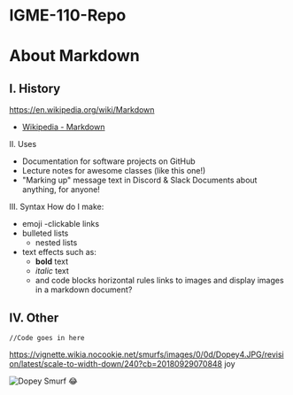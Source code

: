 # IGME-110-Repo

# About Markdown

## I. History
https://en.wikipedia.org/wiki/Markdown
- [Wikipedia - Markdown](https://en.wikipedia.org/wiki/Markdown)

II. Uses
- Documentation for software projects on GitHub
- Lecture notes for awesome classes (like this one!)
- "Marking up" message text in Discord & Slack
Documents about anything, for anyone!

III. Syntax
How do I make:
- emoji
 -clickable links
- bulleted lists
  - nested lists
- text effects such as:
  - **bold** text
  - *italic* text
  - and code blocks
horizontal rules
links to images
and display images in a markdown document?


## IV. Other
```
//Code goes in here
```

https://vignette.wikia.nocookie.net/smurfs/images/0/0d/Dopey4.JPG/revision/latest/scale-to-width-down/240?cb=20180929070848
joy

![Dopey Smurf](https://static.wikia.nocookie.net/smurfs/images/0/0d/Dopey4.JPG/revision/latest?cb=20180929070848)
:joy:
